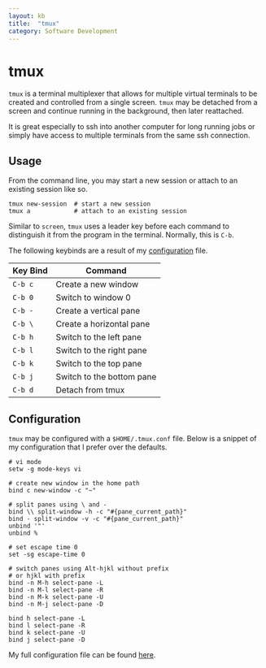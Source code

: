 ```yaml
---
layout: kb
title:  "tmux"
category: Software Development
---
```


# tmux
`tmux` is a terminal multiplexer that allows for multiple virtual
terminals to be created and controlled from a single screen. `tmux` may
be detached from a screen and continue running in the background, then
later reattached.

It is great especially to ssh into another computer for long running jobs
or simply have access to multiple terminals from the same ssh connection.

## Usage
From the command line, you may start a new session or attach to an
existing session like so.

```
tmux new-session  # start a new session
tmux a            # attach to an existing session
```

Similar to `screen`, `tmux` uses a leader key before each command to
distinguish it from the program in the terminal. Normally, this is `C-b`.

The following keybinds are a result of my [configuration](#configuration) file.

| Key Bind | Command |
| -------- | ------- |
| `C-b c`  | Create a new window |
| `C-b 0`  | Switch to window 0 |
| `C-b -`  | Create a vertical pane |
| `C-b \`  | Create a horizontal pane |
| `C-b h`  | Switch to the left pane |
| `C-b l`  | Switch to the right pane |
| `C-b k`  | Switch to the top pane |
| `C-b j`  | Switch to the bottom pane |
| `C-b d`  | Detach from tmux |

## Configuration
`tmux` may be configured with a `$HOME/.tmux.conf` file. Below is a
snippet of my configuration that I prefer over the defaults.

```
# vi mode
setw -g mode-keys vi

# create new window in the home path
bind c new-window -c "~"

# split panes using \ and -
bind \\ split-window -h -c "#{pane_current_path}"
bind - split-window -v -c "#{pane_current_path}"
unbind '"'
unbind %

# set escape time 0
set -sg escape-time 0

# switch panes using Alt-hjkl without prefix
# or hjkl with prefix
bind -n M-h select-pane -L
bind -n M-l select-pane -R
bind -n M-k select-pane -U
bind -n M-j select-pane -D

bind h select-pane -L
bind l select-pane -R
bind k select-pane -U
bind j select-pane -D
```

My full configuration file can be found
[here](https://github.com/mcastorina/dotfiles/blob/master/common/.tmux.conf).

